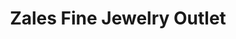 ---
title: "Zales Fine Jewelry Outlet"
url: /williamsburg/zales-fine-jewelry-outlet/
shop: Schmuck
---